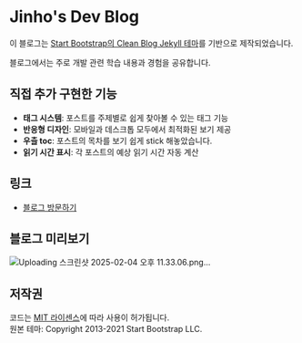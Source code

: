 # Jinho's Dev Blog

이 블로그는 [Start Bootstrap의 Clean Blog Jekyll 테마](https://startbootstrap.com/themes/clean-blog-jekyll/)를 기반으로 제작되었습니다.

블로그에서는 주로 개발 관련 학습 내용과 경험을 공유합니다.

## 직접 추가 구현한 기능

- **태그 시스템**: 포스트를 주제별로 쉽게 찾아볼 수 있는 태그 기능
- **반응형 디자인**: 모바일과 데스크톱 모두에서 최적화된 보기 제공
- **우츨 toc**: 포스트의 목차를 보기 쉽게 stick 해놓았습니다.
- **읽기 시간 표시**: 각 포스트의 예상 읽기 시간 자동 계산
  
## 링크

- [블로그 방문하기](https://jinho7.github.io/)

## 블로그 미리보기
![Uploading 스크린샷 2025-02-04 오후 11.33.06.png…]()

## 저작권

코드는 [MIT 라이센스](LICENSE)에 따라 사용이 허가됩니다.  
원본 테마: Copyright 2013-2021 Start Bootstrap LLC.

